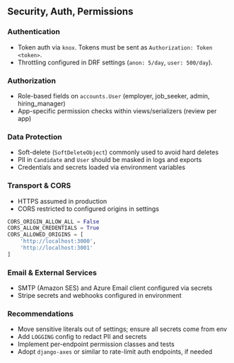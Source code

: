 ## Security, Auth, Permissions

### Authentication

- Token auth via `knox`. Tokens must be sent as `Authorization: Token <token>`.
- Throttling configured in DRF settings (`anon: 5/day`, `user: 500/day`).

### Authorization

- Role-based fields on `accounts.User` (employer, job_seeker, admin, hiring_manager)
- App-specific permission checks within views/serializers (review per app)

### Data Protection

- Soft-delete (`SoftDeleteObject`) commonly used to avoid hard deletes
- PII in `Candidate` and `User` should be masked in logs and exports
- Credentials and secrets loaded via environment variables

### Transport & CORS

- HTTPS assumed in production
- CORS restricted to configured origins in settings

```51:58:src/api/startdate/settings.py
CORS_ORIGIN_ALLOW_ALL = False
CORS_ALLOW_CREDENTIALS = True
CORS_ALLOWED_ORIGINS = [
    'http://localhost:3000',
    'http://localhost:3001'
]
```

### Email & External Services

- SMTP (Amazon SES) and Azure Email client configured via secrets
- Stripe secrets and webhooks configured in environment

### Recommendations

- Move sensitive literals out of settings; ensure all secrets come from env
- Add `LOGGING` config to redact PII and secrets
- Implement per-endpoint permission classes and tests
- Adopt `django-axes` or similar to rate-limit auth endpoints, if needed


